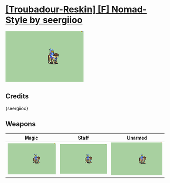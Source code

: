 # [\[Troubadour-Reskin\] \[F\] Nomad-Style by seergiioo](./)
 

<img src="./6.%20Magic%20(Staff)/Magic_000.png" alt="[Troubadour-Reskin] [F] Nomad-Style by seergiioo standing" />

## Credits

{seergiioo}

## Weapons
 

|Magic |Staff |Unarmed |
|  :---: | :---: | :---: |
| <img alt="Magic animation" src="./6.%20Magic%20(Staff)/Magic.gif" /> | <img alt="Staff animation" src="./7.%20Staff/Staff.gif" /> | <img alt="Unarmed animation" src="./8.%20Unarmed/Unarmed.gif" /> |
